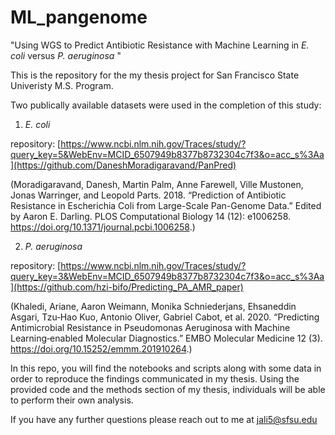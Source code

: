 # ML_pangenome
"Using WGS to Predict Antibiotic Resistance with Machine Learning in _E. coli_ versus _P. aeruginosa_ "


This is the repository for the my thesis project for San Francisco State Univeristy M.S. Program. 

Two publically available datasets were used in the completion of this study:

1) _E. coli_

repository: [https://www.ncbi.nlm.nih.gov/Traces/study/?query_key=5&WebEnv=MCID_6507949b8377b8732304c7f3&o=acc_s%3Aa](https://github.com/DaneshMoradigaravand/PanPred)

(Moradigaravand, Danesh, Martin Palm, Anne Farewell, Ville Mustonen, Jonas Warringer, and Leopold Parts. 2018. “Prediction of Antibiotic Resistance in Escherichia Coli from Large-Scale Pan-Genome Data.” Edited by Aaron E. Darling. PLOS Computational Biology 14 (12): e1006258. https://doi.org/10.1371/journal.pcbi.1006258.)



2) _P. aeruginosa_
   
repository: [https://www.ncbi.nlm.nih.gov/Traces/study/?query_key=3&WebEnv=MCID_6507949b8377b8732304c7f3&o=acc_s%3Aa](https://github.com/hzi-bifo/Predicting_PA_AMR_paper)

(Khaledi, Ariane, Aaron Weimann, Monika Schniederjans, Ehsaneddin Asgari, Tzu‐Hao Kuo, Antonio Oliver, Gabriel Cabot, et al. 2020. “Predicting Antimicrobial Resistance in Pseudomonas Aeruginosa with Machine Learning‐enabled Molecular Diagnostics.” EMBO Molecular Medicine 12 (3). https://doi.org/10.15252/emmm.201910264.)



In this repo, you will find the notebooks and scripts along with some data in order to reproduce the findings communicated in my thesis. Using the provided code and the methods section of my thesis, individuals will be able to perform their own analysis. 


If you have any further questions please reach out to me at jali5@sfsu.edu

